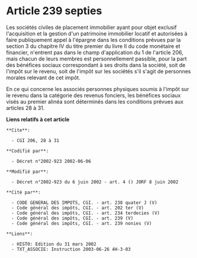 # Article 239 septies

Les sociétés civiles de placement immobilier ayant pour objet exclusif l'acquisition et la gestion d'un patrimoine immobilier
locatif et autorisées à faire publiquement appel à l'épargne dans les conditions prévues par la section 3 du chapitre IV du
titre premier du livre II du code monétaire et financier, n'entrent pas dans le champ d'application du 1 de l'article 206,
mais chacun de leurs membres est personnellement passible, pour la part des bénéfices sociaux correspondant à ses droits dans
la société, soit de l'impôt sur le revenu, soit de l'impôt sur les sociétés s'il s'agit de personnes morales relevant de cet
impôt.

En ce qui concerne les associés personnes physiques soumis à l'impôt sur le revenu dans la catégorie des revenus fonciers,
les bénéfices sociaux visés au premier alinéa sont déterminés dans les conditions prévues aux articles 28 à 31.

**Liens relatifs à cet article**

	**Cite**:

	  - CGI 206, 28 à 31

	**Codifié par**:

	  - Décret n°2002-923 2002-06-06

	**Modifié par**:

	  - Décret n°2002-923 du 6 juin 2002 - art. 4 () JORF 8 juin 2002

	**Cité par**:

	  - CODE GENERAL DES IMPOTS, CGI. - art. 238 quater J (V)
	  - Code général des impôts, CGI. - art. 202 ter (V)
	  - Code général des impôts, CGI. - art. 234 terdecies (V)
	  - Code général des impôts, CGI. - art. 239 (V)
	  - Code général des impôts, CGI. - art. 239 nonies (V)

	**Liens**:

	  - HISTO: Edition du 31 mars 2002
	  - TXT_ASSOCIE: Instruction 2003-06-26 4H-3-03
